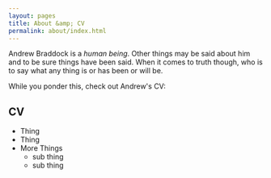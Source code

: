 ```yaml
---
layout: pages
title: About &amp; CV
permalink: about/index.html
---
```


Andrew Braddock is a _human being_. Other things may be said about him and to be sure things have been said. When it comes to truth though, who is to say what any thing is or has been or will be.

While you ponder this, check out Andrew's CV:

## CV

- Thing
- Thing
- More Things
    - sub thing
    - sub thing
